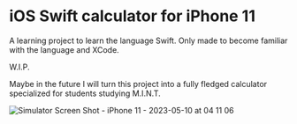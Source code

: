 # iOS Swift calculator for iPhone 11
 A learning project to learn the language Swift. Only made to become familiar with the language and XCode.
 
 W.I.P.
 
 Maybe in the future I will turn this project into a fully fledged calculator specialized for students studying M.I.N.T.
 
![Simulator Screen Shot - iPhone 11 - 2023-05-10 at 04 11 06](https://github.com/4F6D/iOS-Calculator--iPhone-11-/assets/31981754/38e02907-27cd-48d9-bb18-f2bb53499d7b)
